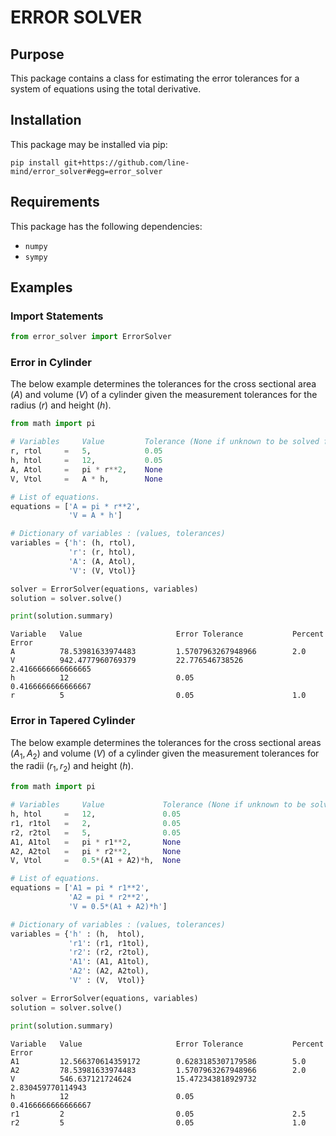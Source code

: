 
# ERROR SOLVER

## Purpose

This package contains a class for estimating the error tolerances for
a system of equations using the total derivative.

## Installation

This package may be installed via pip:

```
pip install git+https://github.com/line-mind/error_solver#egg=error_solver
```

## Requirements

This package has the following dependencies:

  * `numpy`
  * `sympy`

## Examples

### Import Statements


```python
from error_solver import ErrorSolver
```

### Error in Cylinder

The below example determines the tolerances for the cross sectional area $(A)$ and volume $(V)$ of a cylinder given the measurement tolerances for the radius $(r)$ and height $(h)$.


```python
from math import pi

# Variables     Value         Tolerance (None if unknown to be solved for)
r, rtol     =   5,            0.05
h, htol     =   12,           0.05
A, Atol     =   pi * r**2,    None
V, Vtol     =   A * h,        None

# List of equations.
equations = ['A = pi * r**2',
             'V = A * h']

# Dictionary of variables : (values, tolerances)
variables = {'h': (h, rtol),
             'r': (r, htol),
             'A': (A, Atol),
             'V': (V, Vtol)}

solver = ErrorSolver(equations, variables)
solution = solver.solve()

print(solution.summary)
```

    Variable   Value                     Error Tolerance           Percent Error            
    A          78.53981633974483         1.5707963267948966        2.0                      
    V          942.4777960769379         22.776546738526           2.4166666666666665       
    h          12                        0.05                      0.4166666666666667       
    r          5                         0.05                      1.0                      
    

### Error in Tapered Cylinder

The below example determines the tolerances for the cross sectional areas $(A_1, A_2)$ and volume $(V)$ of a cylinder given the measurement tolerances for the radii $(r_1, r_2)$ and height $(h)$.


```python
from math import pi

# Variables     Value             Tolerance (None if unknown to be solved for)
h, htol     =   12,               0.05
r1, r1tol   =   2,                0.05
r2, r2tol   =   5,                0.05
A1, A1tol   =   pi * r1**2,       None
A2, A2tol   =   pi * r2**2,       None
V, Vtol     =   0.5*(A1 + A2)*h,  None

# List of equations.
equations = ['A1 = pi * r1**2',
             'A2 = pi * r2**2',
             'V = 0.5*(A1 + A2)*h']

# Dictionary of variables : (values, tolerances)
variables = {'h' : (h,  htol),
             'r1': (r1, r1tol),
             'r2': (r2, r2tol),
             'A1': (A1, A1tol),
             'A2': (A2, A2tol),
             'V' : (V,  Vtol)}

solver = ErrorSolver(equations, variables)
solution = solver.solve()

print(solution.summary)
```

    Variable   Value                     Error Tolerance           Percent Error            
    A1         12.566370614359172        0.6283185307179586        5.0                      
    A2         78.53981633974483         1.5707963267948966        2.0                      
    V          546.637121724624          15.472343818929732        2.830459770114943        
    h          12                        0.05                      0.4166666666666667       
    r1         2                         0.05                      2.5                      
    r2         5                         0.05                      1.0                      
    
